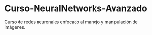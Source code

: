 # Curso-NeuralNetworks-Avanzado
Curso de redes neuronales enfocado al manejo y manipulación de imágenes.
